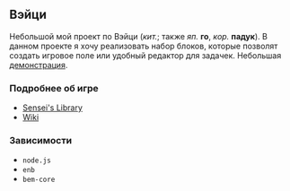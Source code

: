 ## Вэйци

Небольшой мой проект по Вэйци (*кит.*; также *яп.* **го**, *кор.* **падук**). В данном проекте я хочу реализовать набор блоков, которые позволят создать игровое поле или удобный редактор для задачек. Небольшая [демонстрация](http://sullenor.github.io/bem-weiqi/).

### Подробнее об игре
* [Sensei's Library](http://senseis.xmp.net/?Go)
* [Wiki](http://en.wikipedia.org/wiki/Go_(game))

### Зависимости
* `node.js`
* `enb`
* `bem-core`
